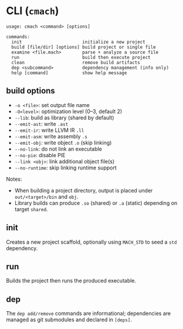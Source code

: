 # CLI (`cmach`)

```
usage: cmach <command> [options]

commands:
  init                       initialize a new project
  build [file/dir] [options] build project or single file
  examine <file.mach>        parse + analyze a source file
  run                        build then execute project
  clean                      remove build artifacts
  dep <subcommand>           dependency management (info only)
  help [command]             show help message
```

## build options
- `-o <file>`: set output file name
- `-O<level>`: optimization level (0–3, default 2)
- `--lib`: build as library (shared by default)
- `--emit-ast`: write `.ast`
- `--emit-ir`: write LLVM IR `.ll`
- `--emit-asm`: write assembly `.s`
- `--emit-obj`: write object `.o` (skip linking)
- `--no-link`: do not link an executable
- `--no-pie`: disable PIE
- `--link <obj>`: link additional object file(s)
- `--no-runtime`: skip linking runtime support

Notes:
- When building a project directory, output is placed under `out/<target>/bin` and `obj`.
- Library builds can produce `.so` (shared) or `.a` (static) depending on target `shared`.

## init
Creates a new project scaffold, optionally using `MACH_STD` to seed a `std` dependency.

## run
Builds the project then runs the produced executable.

## dep
The `dep add/remove` commands are informational; dependencies are managed as git submodules and declared in `[deps]`.
